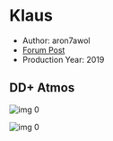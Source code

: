 # Klaus

* Author: aron7awol
* [Forum Post](https://www.avsforum.com/threads/bass-eq-for-filtered-movies.2995212/post-58826418)
* Production Year: 2019

## DD+ Atmos

![img 0](https://i.imgur.com/id5iIp6.jpg)

![img 0](https://i.imgur.com/z5EfSPp.png)

